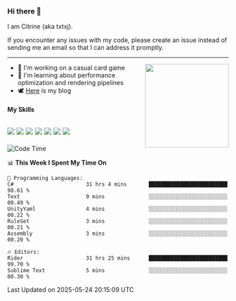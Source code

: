 ### Hi there 👋

I am Citrine (aka txtxj).

If you encounter any issues with my code, please create an issue instead of sending me an email so that I can address it promptly.

---

<img align="right" height="190" src="http://github-profile-summary-cards.vercel.app/api/cards/stats?username=txtxj&theme=vue">

- 🌱 I'm working on a casual card game
- 📖 I'm learning about performance optimization and rendering pipelines
- 🕊️ [Here](https://txtxj.top) is my blog

#### My Skills

![](https://img.shields.io/badge/Unity-000000?logo=unity&logoColor=fff)
![](https://img.shields.io/badge/C%23-239120?logo=csharp&logoColor=fff)
![](https://img.shields.io/badge/Python-3e74a2?logo=python&logoColor=fff)
![](https://img.shields.io/badge/C++-65318e?logo=cplusplus&logoColor=fff)
![](https://img.shields.io/badge/Vue-4FC08D?logo=vuedotjs&logoColor=fff)
![](https://img.shields.io/badge/Blender-f5792a?logo=blender&logoColor=fff)
![](https://img.shields.io/badge/MS%20SQL-cc2927?logo=microsoftsqlserver&logoColor=fff)
---

<!--START_SECTION:waka-->
![Code Time](http://img.shields.io/badge/Code%20Time-2%2C912%20hrs%2048%20mins-blue)

📊 **This Week I Spent My Time On** 

```text
💬 Programming Languages: 
C#                       31 hrs 4 mins       █████████████████████████   98.61 % 
Text                     9 mins              ░░░░░░░░░░░░░░░░░░░░░░░░░   00.49 % 
UnityYaml                4 mins              ░░░░░░░░░░░░░░░░░░░░░░░░░   00.22 % 
RuleSet                  3 mins              ░░░░░░░░░░░░░░░░░░░░░░░░░   00.21 % 
Assembly                 3 mins              ░░░░░░░░░░░░░░░░░░░░░░░░░   00.20 % 

🔥 Editors: 
Rider                    31 hrs 25 mins      █████████████████████████   99.70 % 
Sublime Text             5 mins              ░░░░░░░░░░░░░░░░░░░░░░░░░   00.30 % 
```


 Last Updated on 2025-05-24 20:15:09 UTC
<!--END_SECTION:waka-->
